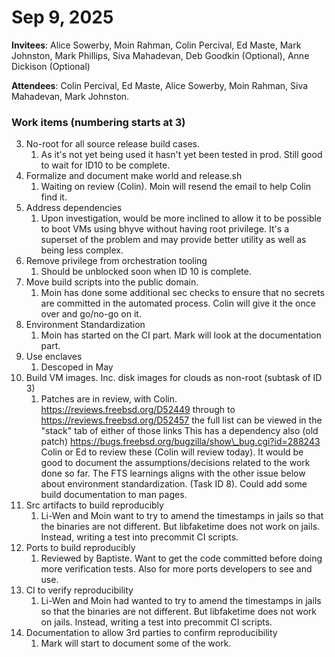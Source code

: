 # Sep 9, 2025

**Invitees**: Alice Sowerby, Moin Rahman, Colin Percival, Ed Maste, Mark Johnston, Mark Phillips, Siva Mahadevan, Deb Goodkin (Optional), Anne Dickison (Optional)  

**Attendees**: Colin Percival, Ed Maste, Alice Sowerby, Moin Rahman, Siva Mahadevan, Mark Johnston.

### Work items (numbering starts at 3)

3. No-root for all source release build cases.  
   1. As it's not yet being used it hasn't yet been tested in prod. Still good to wait for ID10 to be complete.  
4. Formalize and document make world and release.sh  
   1. Waiting on review (Colin). Moin will resend the email to help Colin find it.  
5. Address dependencies  
   1. Upon investigation, would be more inclined to allow it to be possible to boot VMs using bhyve without having root privilege. It's a superset of the problem and may provide better utility as well as being less complex.  
6. Remove privilege from orchestration tooling  
   1. Should be unblocked soon when ID 10 is complete.  
7. Move build scripts into the public domain.  
   1. Moin has done some additional sec checks to ensure that no secrets are committed in the automated process. Colin will give it the once over and go/no-go on it.  
8. Environment Standardization  
   1. Moin has started on the CI part. Mark will look at the documentation part.  
9. Use enclaves  
   1. Descoped in May  
10. Build VM images. Inc. disk images for clouds as non-root (subtask of ID 3\)  
    1. Patches are in review, with Colin. https://reviews.freebsd.org/D52449 through to https://reviews.freebsd.org/D52457 the full list can be viewed in the "stack" tab of either of those links This has a dependency also (old patch) https://bugs.freebsd.org/bugzilla/show\_bug.cgi?id=288243 Colin or Ed to review these (Colin will review today). It would be good to document the assumptions/decisions related to the work done so far. The FTS learnings aligns with the other issue below about environment standardization. (Task ID 8). Could add some build documentation to man pages.  
11. Src artifacts to build reproducibly  
    1. Li-Wen and Moin want to try to amend the timestamps in jails so that the binaries are not different. But libfaketime does not work on jails. Instead, writing a test into precommit CI scripts.  
12. Ports to build reproducibly  
    1. Reviewed by Baptiste. Want to get the code committed before doing more verification tests. Also for more ports developers to see and use.  
13. CI to verify reproducibility  
    1. Li-Wen and Moin had wanted to try to amend the timestamps in jails so that the binaries are not different. But libfaketime does not work on jails. Instead, writing a test into precommit CI scripts.  
14. Documentation to allow 3rd parties to confirm reproducibility  
    1. Mark will start to document some of the work.
